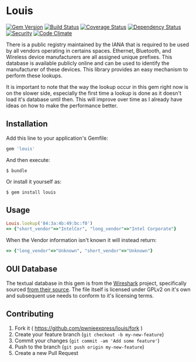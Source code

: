 # Louis

[![Gem Version](https://badge.fury.io/rb/louis.svg)](http://badge.fury.io/rb/louis)
[![Build Status](https://travis-ci.org/pwnieexpress/louis.svg?branch=master)](https://travis-ci.org/pwnieexpress/louis)
[![Coverage Status](https://coveralls.io/repos/pwnieexpress/louis/badge.svg?branch=master)](https://coveralls.io/r/pwnieexpress/louis?branch=master)
[![Dependency Status](https://gemnasium.com/pwnieexpress/louis.svg)](https://gemnasium.com/pwnieexpress/louis)
[![Security](https://hakiri.io/github/pwnieexpress/louis/master.svg)](https://hakiri.io/github/pwnieexpress/louis/master)
[![Code Climate](https://codeclimate.com/github/pwnieexpress/louis/badges/gpa.svg)](https://codeclimate.com/github/pwnieexpress/louis)

There is a public registry maintained by the IANA that is required to be used
by all vendors operating in certains spaces. Ethernet, Bluetooth, and Wireless
device manufacturers are all assigned unique prefixes. This database is
available publicly online and can be used to identify the manufacturer of these
devices. This library provides an easy mechanism to perform these lookups.

It is important to note that the way the lookup occur in this gem right now is
on the slower side, especially the first time a lookup is done as it doesn't
load it's database until then. This will improve over time as I already have
ideas on how to make the performance better.

## Installation

Add this line to your application's Gemfile:

```ruby
gem 'louis'
```

And then execute:

    $ bundle

Or install it yourself as:

    $ gem install louis

## Usage

```ruby
Louis.lookup('84:3a:4b:49:bc:f0')
=> {"short_vendor"=>"IntelCor", "long_vendor"=>"Intel Corporate"}
```

When the Vendor information isn't known it will instead return:

```ruby
=> {"long_vendor"=>"Unknown", "short_vendor"=>"Unknown"}
```

## OUI Database

The textual database in this gem is from the [Wireshark][1] project,
specifically sourced [from their source][2]. The file itself is licensed under
GPLv2 on it's own and subsequent use needs to conform to it's licensing terms.

## Contributing

1. Fork it ( https://github.com/pwnieexpress/louis/fork )
2. Create your feature branch (`git checkout -b my-new-feature`)
3. Commit your changes (`git commit -am 'Add some feature'`)
4. Push to the branch (`git push origin my-new-feature`)
5. Create a new Pull Request

[1]: https://wireshark.org/
[2]: https://code.wireshark.org/review/gitweb?p=wireshark.git;a=blob_plain;f=manuf
